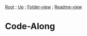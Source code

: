 [Root](https://github.com/Some-Developer-Somewhere/Coding-Somewhere/blob/main/README.md) ;
[Up](../README.md) ;
[Folder-view](./) ;
[Readme-view](./README.md)

# Code-Along
